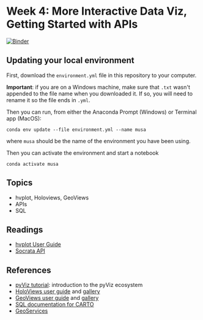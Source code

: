 # Week 4: More Interactive Data Viz, Getting Started with APIs

[![Binder](https://mybinder.org/badge_logo.svg)](https://mybinder.org/v2/gh/MUSA-620-Spring-2019/week-4/master?filepath=lecture-4.ipynb)

## Updating your local environment

First, download the `environment.yml` file in this repository to your computer.

**Important**: if you are on a Windows machine, make sure that `.txt` wasn't appended to the file name when you downloaded it. If so, you will need to rename it so the file ends in `.yml`.

Then you can run, from either the Anaconda Prompt (Windows) or Terminal app (MacOS):

```
conda env update --file environment.yml --name musa
```

where `musa` should be the name of the environment you have been using.

Then you can activate the environment and start a notebook

```
conda activate musa
```

## Topics

- hvplot, Holoviews, GeoViews
- APIs
- SQL

## Readings

- [hvplot User Guide](https://hvplot.pyviz.org/user_guide/index.html)
- [Socrata API](https://dev.socrata.com/consumers/getting-started.html)

## References

- [pyViz tutorial](http://pyviz.org/tutorial/index.html): introduction to the pyViz ecosystem
- [HoloViews user guide](http://holoviews.org/user_guide/index.html) and [gallery](http://holoviews.org/gallery/index.html)
- [GeoViews user guide](http://geoviews.org/user_guide/index.html) and [gallery](http://geoviews.org/gallery/index.html)
- [SQL documentation for CARTO](https://www.postgresql.org/docs/9.1/sql.html)
- [GeoServices](http://geoservices.github.io/)
